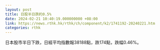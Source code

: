 ```yaml
---
layout: post
title: 日股半日跌約0.5%
date: 2024-02-21 10:40:19.000000000 +08:00
link: https://news.rthk.hk/rthk/ch/component/k2/1741192-20240221.htm
categories: rthk
---
```


日本股市半日下跌，日經平均指數報38188點，跌174點，跌幅0.46%。

